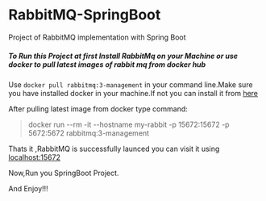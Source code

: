 # RabbitMQ-SpringBoot
Project of RabbitMQ implementation with Spring Boot

##### To Run this Project at first Install RabbitMq on your Machine or use docker to pull latest images of rabbit mq from docker hub

Use `docker pull rabbitmq:3-management` in your command line.Make sure you have installed docker in your machine.If not you can install it from [here](https://www.digitalocean.com/community/tutorials/how-to-install-and-use-docker-on-ubuntu-20-04)


After pulling latest image from docker type command: 
 >docker run --rm -it --hostname my-rabbit -p 15672:15672 -p 5672:5672 rabbitmq:3-management

Thats it ,RabbitMQ is successfully launced you can visit it using [localhost:15672](http://localhost:15672)

Now,Run you SpringBoot Project.

And Enjoy!!!
